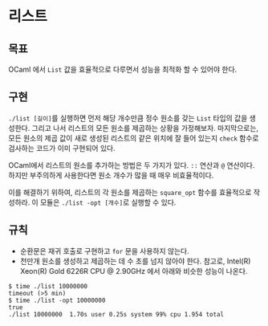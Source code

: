 # 리스트

## 목표
OCaml 에서 `List` 값을 효율적으로 다루면서 성능을 최적화 할 수 있어야 한다.

## 구현
`./list [길이]`를 실행하면 먼저 해당 개수만큼 정수 원소를 갖는 `List` 타입의 값을 생성한다.
그리고 나서 리스트의 모든 원소를 제곱하는 상황을 가정해보자.
마지막으로는, 모든 원소의 제곱 값이 새로 생성된 리스트의 같은 위치에 잘 들어 있는지 `check` 함수로 검사하는
코드가 이미 구현되어 있다.

OCaml에서 리스트의 원소를 추가하는 방법은 두 가지가 있다. `::` 연산과 `@` 연산이다.
하지만 부주의하게 사용한다면 원소 개수가 많을 때 매우 비효율적이다.

이를 해결하기 위하여, 리스트의 각 원소를 제곱하는 `square_opt` 함수를 효율적으로 작성하라.
이 모듈은 `./list -opt [개수]`로 실행할 수 있다.

## 규칙
- 순환문은 재귀 호출로 구현하고 `for` 문을 사용하지 않는다.
- 천만개 원소를 생성하고 제곱하는 데 수 초를 넘지 않아야 한다. 참고로, Intel(R) Xeon(R) Gold 6226R CPU @ 2.90GHz 에서 아래와 비슷한 성능이 나온다.
```console
$ time ./list 10000000
timeout (>5 min)
$ time ./list -opt 10000000
true
./list 10000000  1.70s user 0.25s system 99% cpu 1.954 total
```
